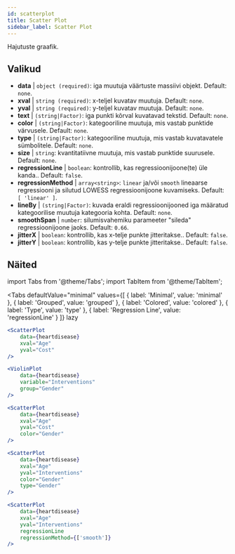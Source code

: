 ```yaml
---
id: scatterplot
title: Scatter Plot
sidebar_label: Scatter Plot
---
```


Hajutuste graafik.

## Valikud

* __data__ | `object (required)`: iga muutuja väärtuste massiivi objekt. Default: `none`.
* __xval__ | `string (required)`: x-teljel kuvatav muutuja. Default: `none`.
* __yval__ | `string (required)`: y-teljel kuvatav muutuja. Default: `none`.
* __text__ | `(string|Factor)`: iga punkti kõrval kuvatavad tekstid. Default: `none`.
* __color__ | `(string|Factor)`: kategooriline muutuja, mis vastab punktide värvusele. Default: `none`.
* __type__ | `(string|Factor)`: kategooriline muutuja, mis vastab kuvatavatele sümbolitele. Default: `none`.
* __size__ | `string`: kvantitatiivne muutuja, mis vastab punktide suurusele. Default: `none`.
* __regressionLine__ | `boolean`: kontrollib, kas regressioonijoone(te) üle kanda.. Default: `false`.
* __regressionMethod__ | `array<string>`: `linear` ja/või `smooth` lineaarse regressiooni ja silutud LOWESS regressioonijoone kuvamiseks. Default: `[
  'linear'
]`.
* __lineBy__ | `(string|Factor)`: kuvada eraldi regressioonijooned iga määratud kategoorilise muutuja kategooria kohta. Default: `none`.
* __smoothSpan__ | `number`: silumisvahemiku parameeter "sileda" regressioonijoone jaoks. Default: `0.66`.
* __jitterX__ | `boolean`: kontrollib, kas x-telje punkte jitteritakse.. Default: `false`.
* __jitterY__ | `boolean`: kontrollib, kas y-telje punkte jitteritakse.. Default: `false`.


## Näited

import Tabs from '@theme/Tabs';
import TabItem from '@theme/TabItem';

<Tabs
    defaultValue="minimal"
    values={[
        { label: 'Minimal', value: 'minimal' },
        { label: 'Grouped', value: 'grouped' },
        { label: 'Colored', value: 'colored' },
        { label: 'Type', value: 'type' },
        { label: 'Regression Line', value: 'regressionLine' }
    ]}
    lazy
>

<TabItem value="minimal">

```jsx live
<ScatterPlot 
    data={heartdisease} 
    xval="Age"
    yval="Cost"
/>
```

</TabItem>


<TabItem value="grouped">

```jsx live
<ViolinPlot 
    data={heartdisease} 
    variable="Interventions"
    group="Gender"
/>
```

</TabItem>

<TabItem value="colored">

```jsx live
<ScatterPlot 
    data={heartdisease} 
    xval="Age"
    yval="Cost"
    color="Gender"
/>
```
</TabItem>

<TabItem value="type">

```jsx live
<ScatterPlot 
    data={heartdisease} 
    xval="Age"
    yval="Interventions"
    color="Gender"
    type="Gender"
/>
```

</TabItem>

<TabItem value="regressionLine">

```jsx live
<ScatterPlot 
    data={heartdisease} 
    xval="Age"
    yval="Interventions"
    regressionLine
    regressionMethod={['smooth']}
/>
```
</TabItem>

</Tabs>
